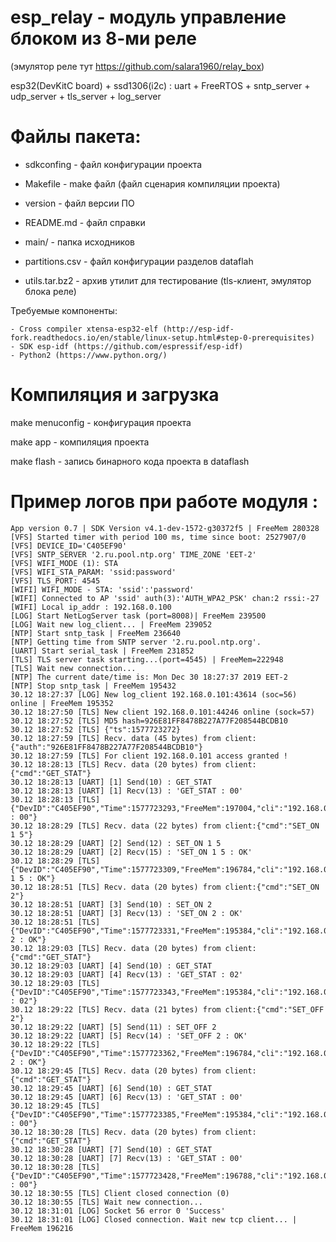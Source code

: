 # esp_relay - модуль управление блоком из 8-ми реле
(эмулятор реле тут https://github.com/salara1960/relay_box)

esp32(DevKitC board) + ssd1306(i2c) : uart + FreeRTOS + sntp_server + udp_server + tls_server + log_server

# Файлы пакета:

* sdkconfing     - файл конфигурации проекта

* Makefile       - make файл (файл сценария компиляции проекта)

* version        - файл версии ПО

* README.md      - файл справки

* main/          - папка исходников

* partitions.csv - файл конфигурации разделов dataflah

* utils.tar.bz2  - архив утилит для тестирование (tls-клиент, эмулятор блока реле)


Требуемые компоненты:
```
- Cross compiler xtensa-esp32-elf (http://esp-idf-fork.readthedocs.io/en/stable/linux-setup.html#step-0-prerequisites)
- SDK esp-idf (https://github.com/espressif/esp-idf)
- Python2 (https://www.python.org/)
```


# Компиляция и загрузка

make menuconfig - конфигурация проекта

make app        - компиляция проекта

make flash      - запись бинарного кода проекта в dataflash


# Пример логов при работе модуля :
```
App version 0.7 | SDK Version v4.1-dev-1572-g30372f5 | FreeMem 280328
[VFS] Started timer with period 100 ms, time since boot: 2527907/0
[VFS] DEVICE_ID='C405EF90'
[VFS] SNTP_SERVER '2.ru.pool.ntp.org' TIME_ZONE 'EET-2'
[VFS] WIFI_MODE (1): STA
[VFS] WIFI_STA_PARAM: 'ssid:password'
[VFS] TLS_PORT: 4545
[WIFI] WIFI_MODE - STA: 'ssid':'password'
[WIFI] Connected to AP 'ssid' auth(3):'AUTH_WPA2_PSK' chan:2 rssi:-27
[WIFI] Local ip_addr : 192.168.0.100
[LOG] Start NetLogServer task (port=8008)| FreeMem 239500
[LOG] Wait new log_client... | FreeMem 239052
[NTP] Start sntp_task | FreeMem 236640
[NTP] Getting time from SNTP server '2.ru.pool.ntp.org'.
[UART] Start serial_task | FreeMem 231852
[TLS] TLS server task starting...(port=4545) | FreeMem=222948
[TLS] Wait new connection...
[NTP] The current date/time is: Mon Dec 30 18:27:37 2019 EET-2
[NTP] Stop sntp_task | FreeMem 195432
30.12 18:27:37 [LOG] New log_client 192.168.0.101:43614 (soc=56) online | FreeMem 195352
30.12 18:27:50 [TLS] New client 192.168.0.101:44246 online (sock=57)
30.12 18:27:52 [TLS] MD5 hash=926E81FF8478B227A77F208544BCDB10
30.12 18:27:52 [TLS] {"ts":1577723272}
30.12 18:27:59 [TLS] Recv. data (45 bytes) from client:{"auth":"926E81FF8478B227A77F208544BCDB10"}
30.12 18:27:59 [TLS] For client 192.168.0.101 access granted !
30.12 18:28:13 [TLS] Recv. data (20 bytes) from client:{"cmd":"GET_STAT"}
30.12 18:28:13 [UART] [1] Send(10) : GET_STAT
30.12 18:28:13 [UART] [1] Recv(13) : 'GET_STAT : 00'
30.12 18:28:13 [TLS] {"DevID":"C405EF90","Time":1577723293,"FreeMem":197004,"cli":"192.168.0.101","Vcc":3.276,"Temp":38.00,"Answer":"GET_STAT : 00"}
30.12 18:28:29 [TLS] Recv. data (22 bytes) from client:{"cmd":"SET_ON 1 5"}
30.12 18:28:29 [UART] [2] Send(12) : SET_ON 1 5
30.12 18:28:29 [UART] [2] Recv(15) : 'SET_ON 1 5 : OK'
30.12 18:28:29 [TLS] {"DevID":"C405EF90","Time":1577723309,"FreeMem":196784,"cli":"192.168.0.101","Vcc":3.276,"Temp":38.00,"Answer":"SET_ON 1 5 : OK"}
30.12 18:28:51 [TLS] Recv. data (20 bytes) from client:{"cmd":"SET_ON 2"}
30.12 18:28:51 [UART] [3] Send(10) : SET_ON 2
30.12 18:28:51 [UART] [3] Recv(13) : 'SET_ON 2 : OK'
30.12 18:28:51 [TLS] {"DevID":"C405EF90","Time":1577723331,"FreeMem":195384,"cli":"192.168.0.101","Vcc":3.276,"Temp":38.00,"Answer":"SET_ON 2 : OK"}
30.12 18:29:03 [TLS] Recv. data (20 bytes) from client:{"cmd":"GET_STAT"}
30.12 18:29:03 [UART] [4] Send(10) : GET_STAT
30.12 18:29:03 [UART] [4] Recv(13) : 'GET_STAT : 02'
30.12 18:29:03 [TLS] {"DevID":"C405EF90","Time":1577723343,"FreeMem":195384,"cli":"192.168.0.101","Vcc":3.276,"Temp":38.00,"Answer":"GET_STAT : 02"}
30.12 18:29:22 [TLS] Recv. data (21 bytes) from client:{"cmd":"SET_OFF 2"}
30.12 18:29:22 [UART] [5] Send(11) : SET_OFF 2
30.12 18:29:22 [UART] [5] Recv(14) : 'SET_OFF 2 : OK'
30.12 18:29:22 [TLS] {"DevID":"C405EF90","Time":1577723362,"FreeMem":196784,"cli":"192.168.0.101","Vcc":3.276,"Temp":38.00,"Answer":"SET_OFF 2 : OK"}
30.12 18:29:45 [TLS] Recv. data (20 bytes) from client:{"cmd":"GET_STAT"}
30.12 18:29:45 [UART] [6] Send(10) : GET_STAT
30.12 18:29:45 [UART] [6] Recv(13) : 'GET_STAT : 00'
30.12 18:29:45 [TLS] {"DevID":"C405EF90","Time":1577723385,"FreeMem":195384,"cli":"192.168.0.101","Vcc":3.276,"Temp":38.00,"Answer":"GET_STAT : 00"}
30.12 18:30:28 [TLS] Recv. data (20 bytes) from client:{"cmd":"GET_STAT"}
30.12 18:30:28 [UART] [7] Send(10) : GET_STAT
30.12 18:30:28 [UART] [7] Recv(13) : 'GET_STAT : 00'
30.12 18:30:28 [TLS] {"DevID":"C405EF90","Time":1577723428,"FreeMem":196788,"cli":"192.168.0.101","Vcc":3.276,"Temp":38.00,"Answer":"GET_STAT : 00"}
30.12 18:30:55 [TLS] Client closed connection (0)
30.12 18:30:55 [TLS] Wait new connection...
30.12 18:31:01 [LOG] Socket 56 error 0 'Success'
30.12 18:31:01 [LOG] Closed connection. Wait new tcp client... | FreeMem 196216
```
